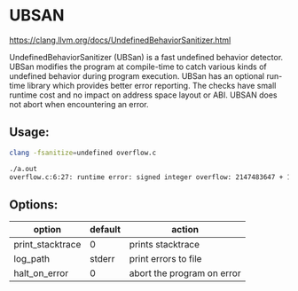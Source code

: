 # UBSAN

https://clang.llvm.org/docs/UndefinedBehaviorSanitizer.html

UndefinedBehaviorSanitizer (UBSan) is a fast undefined behavior detector. UBSan modifies the program at compile-time to catch various kinds of undefined behavior during program execution.
UBSan has an optional run-time library which provides better error reporting. The checks have small runtime cost and no impact on address space layout or ABI. UBSAN does not abort when encountering an error.

## Usage:

```bash
clang -fsanitize=undefined overflow.c

./a.out
overflow.c:6:27: runtime error: signed integer overflow: 2147483647 + 1 cannot be represented in type 'int'
```

## Options:

| option | default | action|
| ------ | ------- | ----- |
| print_stacktrace | 0 | prints stacktrace |
| log_path | stderr | print errors to file |
| halt_on_error | 0 | abort the program on error |

